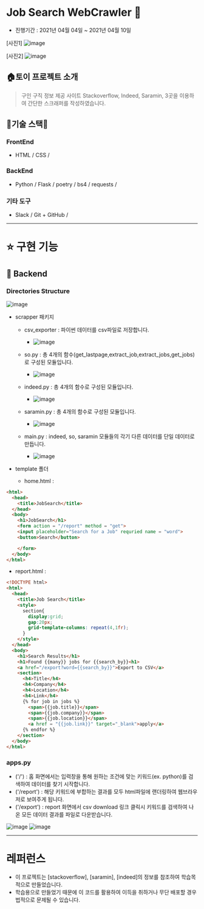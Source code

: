 # Job Search WebCrawler 🚄

- 진행기간 : 2021년 04월 04일 ~ 2021년 04월 10일

[사진1]
![image](https://user-images.githubusercontent.com/57933835/114275508-c1dc2c00-9a5d-11eb-8d71-7e500cff9cdc.png)

[사진2]
![image](https://user-images.githubusercontent.com/57933835/114275615-21d2d280-9a5e-11eb-9892-672475c9900b.png)

## **🏠토이 프로젝트 소개**

> 구인 구직 정보 제공 사이트 Stackoverflow, Indeed, Saramin, 3곳을 이용하여 간단한 스크래퍼를 작성하였습니다.


## **🌹기술 스택🌹**

### **FrontEnd**

- HTML / CSS / 

### **BackEnd**

- Python / Flask / poetry / bs4 / requests / 

### **기타 도구**

- Slack / Git + GitHub / 

---

# ⭐️ **구현 기능**

## 🌱 Backend

### Directories Structure
![image](https://user-images.githubusercontent.com/57933835/114275790-ca813200-9a5e-11eb-8d91-2cc8ade2a2f5.png)


- scrapper 패키지
  + csv_exporter : 파이썬 데이터를 csv파일로 저장합니다.
    - ![image](https://user-images.githubusercontent.com/57933835/114276299-00271a80-9a61-11eb-8198-edb3e63e736d.png)
  
  + so.py        : 총 4개의 함수(get_lastpage,extract_job,extract_jobs,get_jobs)로 구성된 모듈입니다.
    - ![image](https://user-images.githubusercontent.com/57933835/114276101-2b5d3a00-9a60-11eb-9680-93eab26bd246.png)
  
  + indeed.py    : 총 4개의 함수로 구성된 모듈입니다.
    - ![image](https://user-images.githubusercontent.com/57933835/114276336-2b116e80-9a61-11eb-80eb-0c899be49552.png)
  
  + saramin.py   : 총 4개의 함수로 구성된 모듈입니다.
    - ![image](https://user-images.githubusercontent.com/57933835/114276267-d837b700-9a60-11eb-8ad1-84c8b18fb152.png)
  
  + main.py      : indeed, so, saramin 모듈들의 각기 다른 데이터를 단일 데이터로 만듭니다.
    - ![image](https://user-images.githubusercontent.com/57933835/114276115-3fa13700-9a60-11eb-8ded-edd9e4afbb3e.png)

- template 폴더  
  + home.html   :
```html
<html>
  <head>
    <title>JobSearch</title>
  </head>
  <body>
    <h1>JobSearch</h1>
    <form action = "/report" method = "get">
    <input placeholder="Search for a Job" requried name = "word">
    <button>Search</button>

    </form>
  </body>
</html>
```

  + report.html :
```html
<!DOCTYPE html>
<html>
  <head>
    <title>Job Search</title>
    <style>
      section{
        display:grid;
        gap:20px;
        grid-template-columns: repeat(4,1fr);
      }
    </style>
  </head>
  <body>
    <h1>Search Results</h1>
    <h1>Found {{many}} jobs for {{search_by}}<h1> 
    <a href="/export?word={{search_by}}">Export to CSV</a>
    <section>
      <h4>Title</h4>
      <h4>Company</h4>
      <h4>Location</h4>
      <h4>Link</h4>
      {% for job in jobs %}
        <span>{{job.title}}</span>
        <span>{{job.company}}</span>
        <span>{{job.location}}</span>
        <a href = "{{job.link}}" target="_blank">apply</a>
      {% endfor %}
    </section>
  </body>
</html>
```



### apps.py
- ('/')       : 홈 화면에서는 입력창을 통해 원하는 조건에 맞는 키워드(ex. python)를 검색하여 데이터를 찾기 시작합니다.
- ('/report') : 해당 키워드에 부합하는 결과를 모두 html파일에 랜더링하여 웹브라우저로 보여주게 됩니다. 
- ('/export') : report 화면에서 csv download 링크 클릭시 키워드를 검색하여 나온 모든 데이터 결과를 파일로 다운받습니다.

![image](https://user-images.githubusercontent.com/57933835/114275736-9b6ac080-9a5e-11eb-8c6f-77a74e342f09.png)
![image](https://user-images.githubusercontent.com/57933835/114275757-afaebd80-9a5e-11eb-8e29-fe0f226a228c.png)

---

# **레퍼런스**

- 이 프로젝트는 [stackoverflow], [saramin], [indeed]의 정보를 참조하여 학습목적으로 만들었습니다.
- 학습용으로 만들었기 때문에 이 코드를 활용하여 이득을 취하거나 무단 배포할 경우 법적으로 문제될 수 있습니다.

